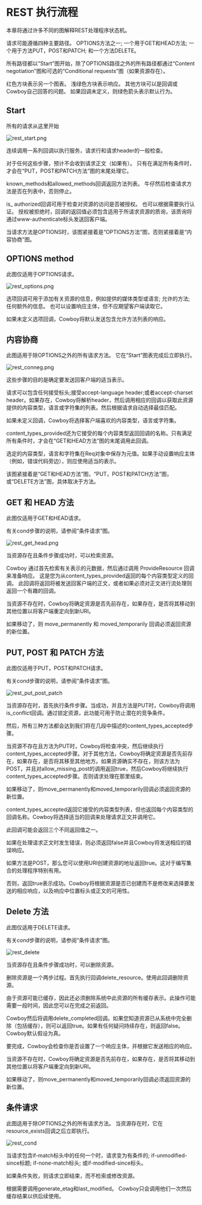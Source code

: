 # REST 执行流程

本章将通过许多不同的图解释REST处理程序状态机。

请求可能遵循四种主要路径。 OPTIONS方法之一; 一个用于GET和HEAD方法; 一个用于方法PUT，POST和PATCH; 和一个方法DELETE。

所有路径都以“Start”图开始，除了OPTIONS路径之外的所有路径都通过“Content negotiation”图和可选的“Conditional requests”图（如果资源存在）。

红色方块表示另一个图表。 浅绿色方块表示响应。 其他方块可以是回调或Cowboy自己回答的问题。 如果回调未定义，则绿色箭头表示默认行为。

## Start

所有的请求从这里开始

![rest_start.png](../static/rest_start.png)

连续调用一系列回调以执行服务，请求行和请求header的一般检查。

对于任何这些步骤，预计不会收到请求正文（如果有）。 只有在满足所有条件时，才会在“PUT，POST和PATCH方法”图的末尾处理它。

known_methods和allowed_methods回调返回方法列表。 牛仔然后检查请求方法是否在列表中，否则停止。

is_ authorized回调可用于检查对资源的访问是否被授权。 也可以根据需要执行认证。 授权被拒绝时，回调的返回值必须包含适用于所请求资源的质询，该质询将通过www-authenticate标头发送回客户端。

当请求方法是OPTIONS时，该图紧接着是“OPTIONS方法”图，否则紧接着是“内容协商”图。

## OPTIONS method

此图仅适用于OPTIONS请求。

![rest_options.png](../static/rest_options.png)

选项回调可用于添加有关资源的信息，例如提供的媒体类型或语言; 允许的方法; 任何额外的信息。 也可以设置响应主体，但不应期望客户端读取它。

如果未定义选项回调，Cowboy将默认发送包含允许方法列表的响应。

## 内容协商

此图适用于除OPTIONS之外的所有请求方法。 它在“Start”图表完成后立即执行。

![rest_conneg.png](../static/rest_conneg.png)

这些步骤的目的是确定要发送回客户端的适当表示。

请求可以包含任何接受标头;接受accept-language header;或者accept-charset header。如果存在，Cowboy将解析header，然后调用相应的回调以获取此资源提供的内容类型，语言或字符集的列表。然后根据请求自动选择最佳匹配。

如果未定义回调，Cowboy将选择客户端喜欢的内容类型，语言或字符集。

content_types_provided还为它接受的每个内容类型返回回调的名称。只有满足所有条件时，才会在“GET和HEAD方法”图的末尾调用此回调。

选定的内容类型，语言和字符集在Req对象中保存为元值。如果手动设置响应主体（例如，错误代码旁边），则应使用适当的表示。

该图紧接着是“GET和HEAD方法”图，“PUT，POST和PATCH方法”图，或“DELETE方法”图，具体取决于方法。

## GET 和 HEAD 方法

此图仅适用于GET和HEAD请求。

有关cond步骤的说明，请参阅“条件请求”图。

![rest_get_head.png](../static/rest_get_head.png)

当资源存在且条件步骤成功时，可以检索资源。

Cowboy 通过首先检索有关表示的元数据，然后通过调用 ProvideResource 回调来准备响应。 这是您为从content_types_provided返回的每个内容类型定义的回调。 此回调将返回将被发送回客户端的正文，或者如果必须对正文进行流处理则返回一个有趣的回调。

当资源不存在时，Cowboy将确定资源是否先前存在，如果存在，是否将其移动到其他位置以将客户端重定向到新URI。

如果移动了，则 move_permanently 和 moved_temporarily 回调必须返回资源的新位置。

## PUT, POST 和 PATCH 方法

此图仅适用于PUT，POST和PATCH请求。

有关cond步骤的说明，请参阅“条件请求”图。

![rest_put_post_patch](../static/rest_put_post_patch.png)

当资源存在时，首先执行条件步骤。当成功，并且方法是PUT时，Cowboy将调用is_conflict回调。通过锁定资源，此功能可用于防止潜在的竞争条件。

然后，所有三种方法都会达到我们将在几段中描述的content_types_accepted步骤。

当资源不存在且方法为PUT时，Cowboy将检查冲突，然后继续执行content_types_accepted步骤。对于其他方法，Cowboy将确定资源是否先前存在，如果存在，是否将其移至其他地方。如果资源确实不存在，则该方法为POST，并且对allow_missing_post的调用返回true，然后Cowboy将继续执行content_types_accepted步骤。否则请求处理在那里结束。

如果移动了，则move_permanently和moved_temporarily回调必须返回资源的新位置。

content_types_accepted返回它接受的内容类型列表，但也返回每个内容类型的回调名称。Cowboy将选择适当的回调来处理请求正文并调用它。

此回调可能会返回三个不同返回值之一。

如果在处理请求正文时发生错误，则必须返回false并且Cowboy将发送相应的错误响应。

如果方法是POST，那么您可以使用URI创建资源的地址返回true。这对于编写集合的处理程序特别有用。

否则，返回true表示成功。Cowboy将根据资源是否已创建而不是修改来选择要发送的相应响应，以及响应中位置标头或正文的可用性。

## Delete 方法

此图仅适用于DELETE请求。

有关cond步骤的说明，请参阅“条件请求”图。

![rest_delete](../static/rest_delete.png)

当资源存在且条件步骤成功时，可以删除资源。

删除资源是一个两步过程。首先执行回调delete_resource。使用此回调删除资源。

由于资源可能已缓存，因此还必须删除系统中此资源的所有缓存表示。此操作可能需要一段时间，因此您可以在完成之前返回。

Cowboy然后将调用delete_completed回调。如果您知道资源已从系统中完全删除（包括缓存），则可以返回true。如果有任何疑问持续存在，则返回false。Cowboy默认假设为真。

要完成，Cowboy会检查你是否设置了一个响应主体，并根据它发送相应的响应。

当资源不存在时，Cowboy将确定资源是否先前存在，如果存在，是否将其移动到其他位置以将客户端重定向到新URI。

如果移动了，则move_permanently和moved_temporarily回调必须返回资源的新位置。

## 条件请求

此图适用于除OPTIONS之外的所有请求方法。 当资源存在时，它在resource_exists回调之后立即执行。

![rest_cond](../static/rest_cond.png)

当请求包含if-match标头中的任何一个时，请求变为有条件的; if-unmodified-since标题; if-none-match标头; 或if-modified-since标头。

如果条件失败，则请求立即结束，而不检索或修改资源。

根据需要调用generate_etag和last_modified。 Cowboy只会调用他们一次然后缓存结果以供后续使用。
